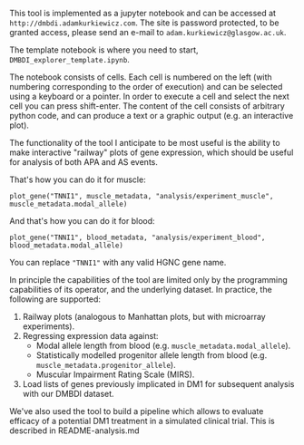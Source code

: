 This tool is implemented as a jupyter notebook and can be accessed at `http://dmbdi.adamkurkiewicz.com`. The site is password protected, to be granted access, please send an e-mail to `adam.kurkiewicz@glasgow.ac.uk`.

The template notebook is where you need to start, `DMBDI_explorer_template.ipynb`.

The notebook consists of cells. Each cell is numbered on the left (with numbering corresponding to the order of execution) and can be selected using a keyboard or a pointer. In order to execute a cell and select the next cell you can press shift-enter. The content of the cell consists of arbitrary python code, and can produce a text or a graphic output (e.g. an interactive plot).

The functionality of the tool I anticipate to be most useful is the ability to make interactive "railway" plots of gene expression, which should be useful for analysis of both APA and AS events.

That's how you can do it for muscle:

`plot_gene("TNNI1", muscle_metadata, "analysis/experiment_muscle", muscle_metadata.modal_allele)`

And that's how you can do it for blood:

`plot_gene("TNNI1", blood_metadata, "analysis/experiment_blood", blood_metadata.modal_allele)`

You can replace `"TNNI1"` with any valid HGNC gene name.

In principle the capabilities of the tool are limited only by the programming capabilities of its operator, and the underlying dataset. In practice, the following are supported:

1. Railway plots (analogous to Manhattan plots, but with microarray experiments).
2. Regressing expression data against:
   - Modal allele length from blood (e.g. `muscle_metadata.modal_allele`).
   - Statistically modelled progenitor allele length from blood (e.g. `muscle_metadata.progenitor_allele`).
   - Muscular Impairment Rating Scale (MIRS).
3. Load lists of genes previously implicated in DM1 for subsequent analysis with our DMBDI dataset.

We've also used the tool to build a pipeline which allows to evaluate efficacy of a potential DM1 treatment in a simulated clinical trial. This is described in README-analysis.md